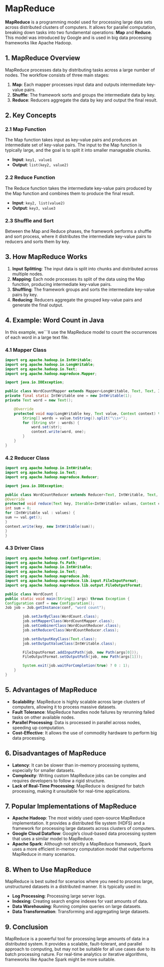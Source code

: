 # MapReduce

**MapReduce** is a programming model used for processing large data sets across distributed clusters of computers. It allows for parallel computation, breaking down tasks into two fundamental operations: **Map** and **Reduce**. This model was introduced by Google and is used in big data processing frameworks like Apache Hadoop.

## 1. MapReduce Overview

MapReduce processes data by distributing tasks across a large number of nodes. The workflow consists of three main stages:

1. **Map**: Each mapper processes input data and outputs intermediate key-value pairs.
2. **Shuffle**: The framework sorts and groups the intermediate data by key.
3. **Reduce**: Reducers aggregate the data by key and output the final result.

## 2. Key Concepts

### 2.1 **Map Function**
The Map function takes input as key-value pairs and produces an intermediate set of key-value pairs. The input to the Map function is typically large, and the goal is to split it into smaller manageable chunks.

- **Input**: `key1, value1`
- **Output**: `list(key2, value2)`

### 2.2 **Reduce Function**
The Reduce function takes the intermediate key-value pairs produced by the Map function and combines them to produce the final result.

- **Input**: `key2, list(value2)`
- **Output**: `key3, value3`

### 2.3 **Shuffle and Sort**
Between the Map and Reduce phases, the framework performs a shuffle and sort process, where it distributes the intermediate key-value pairs to reducers and sorts them by key.

## 3. How MapReduce Works

1. **Input Splitting**: The input data is split into chunks and distributed across multiple nodes.
2. **Mapping**: Each node processes its split of the data using the Map function, producing intermediate key-value pairs.
3. **Shuffling**: The framework groups and sorts the intermediate key-value pairs by key.
4. **Reducing**: Reducers aggregate the grouped key-value pairs and generate the final output.

## 4. Example: Word Count in Java

In this example, we```ll use the MapReduce model to count the occurrences of each word in a large text file.

### 4.1 Mapper Class

```java
import org.apache.hadoop.io.IntWritable;
import org.apache.hadoop.io.LongWritable;
import org.apache.hadoop.io.Text;
import org.apache.hadoop.mapreduce.Mapper;

import java.io.IOException;

public class WordCountMapper extends Mapper<LongWritable, Text, Text, IntWritable> {
private final static IntWritable one = new IntWritable(1);
private Text word = new Text();

    @Override
    protected void map(LongWritable key, Text value, Context context) throws IOException, InterruptedException {
        String[] words = value.toString().split("\\s+");
        for (String str : words) {
            word.set(str);
            context.write(word, one);
        }
    }
}
```

### 4.2 Reducer Class

```java
import org.apache.hadoop.io.IntWritable;
import org.apache.hadoop.io.Text;
import org.apache.hadoop.mapreduce.Reducer;

import java.io.IOException;

public class WordCountReducer extends Reducer<Text, IntWritable, Text, IntWritable> {
@Override
protected void reduce(Text key, Iterable<IntWritable> values, Context context) throws IOException, InterruptedException {
int sum = 0;
for (IntWritable val : values) {
sum += val.get();
}
context.write(key, new IntWritable(sum));
}
}
```

### 4.3 Driver Class

```java
import org.apache.hadoop.conf.Configuration;
import org.apache.hadoop.fs.Path;
import org.apache.hadoop.io.IntWritable;
import org.apache.hadoop.io.Text;
import org.apache.hadoop.mapreduce.Job;
import org.apache.hadoop.mapreduce.lib.input.FileInputFormat;
import org.apache.hadoop.mapreduce.lib.output.FileOutputFormat;

public class WordCount {
public static void main(String[] args) throws Exception {
Configuration conf = new Configuration();
Job job = Job.getInstance(conf, "word count");

        job.setJarByClass(WordCount.class);
        job.setMapperClass(WordCountMapper.class);
        job.setCombinerClass(WordCountReducer.class);
        job.setReducerClass(WordCountReducer.class);

        job.setOutputKeyClass(Text.class);
        job.setOutputValueClass(IntWritable.class);

        FileInputFormat.addInputPath(job, new Path(args[0]));
        FileOutputFormat.setOutputPath(job, new Path(args[1]));

        System.exit(job.waitForCompletion(true) ? 0 : 1);
    }
}
```

## 5. Advantages of MapReduce

- **Scalability**: MapReduce is highly scalable across large clusters of computers, allowing it to process massive datasets.
- **Fault Tolerance**: MapReduce handles node failures by rerunning failed tasks on other available nodes.
- **Parallel Processing**: Data is processed in parallel across nodes, speeding up computation.
- **Cost-Effective**: It allows the use of commodity hardware to perform big data processing.

## 6. Disadvantages of MapReduce

- **Latency**: It can be slower than in-memory processing systems, especially for smaller datasets.
- **Complexity**: Writing custom MapReduce jobs can be complex and requires developers to follow a rigid structure.
- **Lack of Real-Time Processing**: MapReduce is designed for batch processing, making it unsuitable for real-time applications.

## 7. Popular Implementations of MapReduce

- **Apache Hadoop**: The most widely used open-source MapReduce implementation. It provides a distributed file system (HDFS) and a framework for processing large datasets across clusters of computers.
- **Google Cloud Dataflow**: Google’s cloud-based data processing system that uses a similar model to MapReduce.
- **Apache Spark**: Although not strictly a MapReduce framework, Spark uses a more efficient in-memory computation model that outperforms MapReduce in many scenarios.

## 8. When to Use MapReduce

MapReduce is best suited for scenarios where you need to process large, unstructured datasets in a distributed manner. It is typically used in:

- **Log Processing**: Processing large server logs.
- **Indexing**: Creating search engine indexes for vast amounts of data.
- **Data Warehousing**: Running complex queries on large datasets.
- **Data Transformation**: Transforming and aggregating large datasets.

## 9. Conclusion

MapReduce is a powerful tool for processing large amounts of data in a distributed system. It provides a scalable, fault-tolerant, and parallel approach to computing, but may not be suitable for all use cases due to its batch processing nature. For real-time analytics or iterative algorithms, frameworks like Apache Spark might be more suitable.
